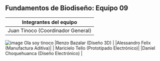 ## Fundamentos de Biodiseño: Equipo 09
|    Integrantes del equipo            |   
| --------------------------------------------------------------------------------------------------------------------------------------------------------------------------------------|
| Juan Tinoco (Coordinador General) |
![image](https://github.com/user-attachments/assets/c61d94fb-b314-4e9a-80e4-c54c29e4c25c)
Ola soy tinoco
|Renzo Bazalar (Diseño 3D)  |
|Alessandro Felix (Manufactura Aditiva)|
| Maricielo Tello (Prototipado Electrónico)|
|Daniel Choquehuanca (Diseño Electrónico) |

